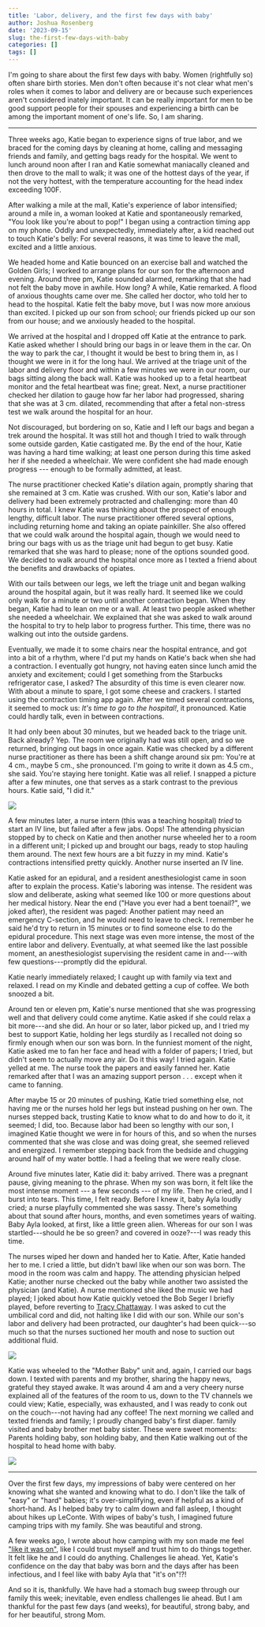 ```yaml
---
title: 'Labor, delivery, and the first few days with baby'
author: Joshua Rosenberg
date: '2023-09-15'
slug: the-first-few-days-with-baby
categories: []
tags: []
---
```


I'm going to share about the first few days with baby. Women (rightfully so) often share birth stories. Men don't often because it's not clear what men's roles when it comes to labor and delivery are or because such experiences aren't considered inately important. It can be really important for men to be good support people for their spouses and experiencing a birth can be among the important moment of one's life. So, I am sharing.

---

Three weeks ago, Katie began to experience signs of true labor, and we braced for the coming days by cleaning at home, calling and messaging friends and family, and getting bags ready for the hospital. We went to lunch around noon after I ran and Katie somewhat maniacally cleaned and then drove to the mall to walk; it was one of the hottest days of the year, if not the very hottest, with the temperature accounting for the head index exceeding 100F.

After walking a mile at the mall, Katie's experience of labor intensified; around a mile in, a woman looked at Katie and spontaneously remarked, "You look like you're about to pop!" I began using a contraction timing app on my phone. Oddly and unexpectedly, immediately after, a kid reached out to touch Katie's belly: For several reasons, it was time to leave the mall, excited and a little anxious. 

We headed home and Katie bounced on an exercise ball and watched the Golden Girls; I worked to arrange plans for our son for the afternoon and evening. Around three pm, Katie sounded alarmed, remarking that she had not felt the baby move in awhile. How long? A while, Katie remarked. A flood of anxious thoughts came over me. She called her doctor, who told her to head to the hospital. Katie felt the baby move, but I was now more anxious than excited. I picked up our son from school; our friends picked up our son from our house; and we anxiously headed to the hospital.

We arrived at the hospital and I dropped off Katie at the entrance to park. Katie asked whether I should bring our bags in or leave them in the car. On the way to park the car, I thought it would be best to bring them in, as I thought we were in it for the long haul. We arrived at the triage unit of the labor and delivery floor and within a few minutes we were in our room, our bags sitting along the back wall. Katie was hooked up to a fetal heartbeat monitor and the fetal heartbeat was fine; great. Next, a nurse practitioner checked her dilation to gauge how far her labor had progressed, sharing that she was at 3 cm. dilated, recommending that after a fetal non-stress test we walk around the hospital for an hour. 

Not discouraged, but bordering on so, Katie and I left our bags and began a trek around the hospital. It was still hot and though I tried to walk through some outside garden, Katie castigated me. By the end of the hour, Katie was having a hard time walking; at least one person during this time asked her if she needed a wheelchair. We were confident she had made enough progress --- enough to be formally admitted, at least. 

The nurse practitioner checked Katie's dilation again, promptly sharing that she remained at 3 cm. Katie was crushed. With our son, Katie's labor and delivery had been extremely protracted and challenging: more than 40 hours in total. I knew Katie was thinking about the prospect of enough lengthy, difficult labor. The nurse practitioner offered several options, including returning home and taking an opiate painkiller. She also offered that we could walk around the hospital again, though we would need to bring our bags with us as the triage unit had begun to get busy. Katie remarked that she was hard to please; none of the options sounded good. We decided to walk around the hospital once more as I texted a friend about the benefits and drawbacks of opiates.

With our tails between our legs, we left the triage unit and began walking around the hospital again, but it was really hard. It seemed like we could only walk for a minute or two until another contraction began. When they began, Katie had to lean on me or a wall. At least two people asked whether she needed a wheelchair. We explained that she was asked to walk around the hospital to try to help labor to progress further. This time, there was no walking out into the outside gardens. 

Eventually, we made it to some chairs near the hospital entrance, and got into a bit of a rhythm, where I'd put my hands on Katie's back when she had a contraction. I eventually got hungry, not having eaten since lunch amid the anxiety and excitement; could I get something from the Starbucks refrigerator case, I asked? The absurdity of this time is even clearer now. With about a minute to spare, I got some cheese and crackers. I started using the contraction timing app again. After we timed several contractions, it seemed to mock us: *It's time to go to the hospital!*, it pronounced. Katie could hardly talk, even in between contractions.

It had only been about 30 minutes, but we headed back to the triage unit. Back already? Yep. The room we originally had was still open, and so we returned, bringing out bags in once again. Katie was checked by a different nurse practitioner as there has been a shift change around six pm: You're at 4 cm., maybe 5 cm., she pronounced. I'm going to write it down as 4.5 cm., she said. You're staying here tonight. Katie was all relief. I snapped a picture after a few minutes, one that serves as a stark contrast to the previous hours. Katie said, "I did it."

![](images/IMG_8728.JPG)

A few minutes later, a nurse intern (this was a teaching hospital) _tried_ to start an IV line, but failed after a few jabs. Oops! The attending physician stopped by to check on Katie and then another nurse wheeled her to a room in a different unit; I picked up and brought our bags, ready to stop hauling them around. The next few hours are a bit fuzzy in my mind. Katie's contractions intensified pretty quickly. Another nurse inserted an IV line. 

Katie asked for an epidural, and a resident anesthesiologist came in soon after to explain the process. Katie's laboring was intense. The resident was slow and deliberate, asking what seemed like 100 or more questions about her medical history. Near the end ("Have you ever had a bent toenail?", we joked after), the resident was paged: Another patient may need an emergency C-section, and he would need to leave to check. I remember he said he'd try to return in 15 minutes or to find someone else to do the epidural procedure. This next stage was even more intense, the most of the entire labor and delivery. Eventually, at what seemed like the last possible moment, an anesthesiologist supervising the resident came in and---with few questions---promptly did the epidural. 

Katie nearly immediately relaxed; I caught up with family via text and relaxed. I read on my Kindle and debated getting a cup of coffee. We both snoozed a bit.

Around ten or eleven pm, Katie's nurse mentioned that she was progressing well and that delivery could come anytime. Katie asked if she could relax a bit more---and she did. An hour or so later, labor picked up, and I tried my best to support Katie, holding her legs sturdily as I recalled not doing so firmly enough when our son was born. In the funniest moment of the night, Katie asked me to fan her face and head with a folder of papers; I tried, but didn't seem to actually move any air. Do it this way! I tried again. Katie yelled at me. The nurse took the papers and easily fanned her. Katie remarked after that I was an amazing support person . . . except when it came to fanning.

After maybe 15 or 20 minutes of pushing, Katie tried something else, not having me or the nurses hold her legs but instead pushing on her own. The nurses stepped back, trusting Katie to know what to do and how to do it, it seemed; I did, too. Because labor had been so lengthy with our son, I imagined Katie thought we were in for hours of this, and so when the nurses commented that she was close and was doing great, she seemed relieved and energized. I remember stepping back from the bedside and chugging around half of my water bottle. I had a feeling that we were really close.

Around five minutes later, Katie did it: baby arrived. There was a pregnant pause, giving meaning to the phrase. When my son was born, it felt like the most intense moment --- a few seconds --- of my life. Then he cried, and I burst into tears. This time, I felt ready. Before I knew it, baby Ayla loudly cried; a nurse playfully commented she was sassy. There's something about that sound after hours, months, and even sometimes years of waiting. Baby Ayla looked, at first, like a little green alien. Whereas for our son I was startled---should he be so green? and covered in ooze?---I was ready this time. 

The nurses wiped her down and handed her to Katie. After, Katie handed her to me. I cried a little, but didn't bawl like when our son was born. The mood in the room was calm and happy. The attending physician helped Katie; another nurse checked out the baby while another two assisted the physician (and Katie). A nurse mentioned she liked the music we had played; I joked about how Katie quickly vetoed the Bob Seger I briefly played, before reverting to [Tracy Chattaway](https://www.youtube.com/watch?v=k6H5X-cfecY). I was asked to cut the umbilical cord and did, not halting like I did with our son. While our son's labor and delivery had been protracted, our daughter's had been quick---so much so that the nurses suctioned her mouth and nose to suction out additional fluid.

![](images/IMG_8786.JPG)

Katie was wheeled to the "Mother Baby" unit and, again, I carried our bags down. I texted with parents and my brother, sharing the happy news, grateful they stayed awake. It was around 4 am and a very cheery nurse explained all of the features of the room to us, down to the TV channels we could view; Katie, especially, was exhausted, and I was ready to conk out on the couch---not having had any coffee! The next morning we called and texted friends and family; I proudly changed baby's first diaper. family visited and baby brother met baby sister. These were sweet moments: Parents holding baby, son holding baby, and then Katie walking out of the hospital to head home with baby.

![](images/IMG_8872.JPG)

---

Over the first few days, my impressions of baby were centered on her knowing what she wanted and knowing what to do. I don't like the talk of "easy" or "hard" babies; it's over-simplifying, even if helpful as a kind of short-hand. As I helped baby try to calm down and fall asleep, I thought about hikes up LeConte. With wipes of baby's tush, I imagined future camping trips with my family. She was beautiful and strong.
 
A few weeks ago, I wrote about how camping with my son made me feel ["like it was on"](https://joshuamrosenberg.com/post/2023/07/30/pushing-farther-taking-shelter-more-parenting-thoughts/), like I could trust myself and trust him to do things together. It felt like he and I could do anything. Challenges lie ahead. Yet, Katie's confidence on the day that baby was born and the days after has been infectious, and I feel like with baby Ayla that "it's on"!?! 

And so it is, thankfully. We have had a stomach bug sweep through our family this week; inevitable, even endless challenges lie ahead. But I am thankful for the past few days (and weeks), for beautiful, strong baby, and for her beautiful, strong Mom.